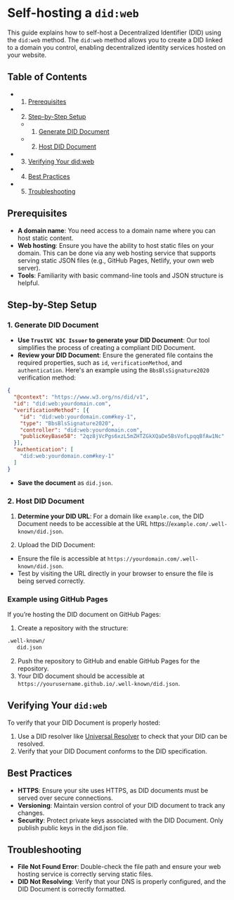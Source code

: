 # Self-hosting a `did:web`

This guide explains how to self-host a Decentralized Identifier (DID) using the `did:web` method. The `did:web` method allows you to create a DID linked to a domain you control, enabling decentralized identity services hosted on your website.

## Table of Contents

- 1. [Prerequisites](#prerequisites)
- 2. [Step-by-Step Setup](#step-by-step-setup)
  - 1. [Generate DID Document](#1-generate-did-document)
  - 2. [Host DID Document](#2-host-did-document)
- 3. [Verifying Your did:web](#verifying-your-didweb)
- 4. [Best Practices](#best-practices)
- 5. [Troubleshooting](#troubleshooting)

## Prerequisites

- **A domain name**: You need access to a domain name where you can host static content.
- **Web hosting**: Ensure you have the ability to host static files on your domain. This can be done via any web hosting service that supports serving static JSON files (e.g., GitHub Pages, Netlify, your own web server).
- **Tools**: Familiarity with basic command-line tools and JSON structure is helpful.

## Step-by-Step Setup
### 1. Generate DID Document
- **Use `TrustVC W3C Issuer` to generate your DID Document**: Our tool simplifies the process of creating a compliant DID Document. 
- **Review your DID Document**: Ensure the generated file contains the required properties, such as `id`, `verificationMethod`, and `authentication`. Here's an example using the `BbsBlsSignature2020` verification method:
```json
{
  "@context": "https://www.w3.org/ns/did/v1",
  "id": "did:web:yourdomain.com",
  "verificationMethod": [{
    "id": "did:web:yourdomain.com#key-1",
    "type": "BbsBlsSignature2020",
    "controller": "did:web:yourdomain.com",
    "publicKeyBase58": "2qz8jVcPgs6xzL5mZHTZGkXQaDe5BsVofLpqqBfAw1Nc"
  }],
  "authentication": [
    "did:web:yourdomain.com#key-1"
  ]
}

```
- **Save the document** as `did.json`.
### 2. Host DID Document
1. **Determine your DID URL**: For a domain like `example.com`, the DID Document needs to be accessible at the URL https://`example.com/.well-known/did.json`.

2. Upload the DID Document:
- Ensure the file is accessible at `https://yourdomain.com/.well-known/did.json`.
- Test by visiting the URL directly in your browser to ensure the file is being served correctly.

### Example using GitHub Pages
If you’re hosting the DID document on GitHub Pages:

1. Create a repository with the structure:
```sh
.well-known/
   did.json
```
2. Push the repository to GitHub and enable GitHub Pages for the repository.
3. Your DID document should be accessible at `https://yourusername.github.io/.well-known/did.json`.

## Verifying Your `did:web`
To verify that your DID Document is properly hosted:
1. Use a DID resolver like [Universal Resolver](https://dev.uniresolver.io/) to check that your DID can be resolved.
2. Verify that your DID Document conforms to the DID specification.

## Best Practices
- **HTTPS**: Ensure your site uses HTTPS, as DID documents must be served over secure connections.
- **Versioning**: Maintain version control of your DID document to track any changes.
- **Security**: Protect private keys associated with the DID Document. Only publish public keys in the did.json file.

## Troubleshooting
- **File Not Found Error**: Double-check the file path and ensure your web hosting service is correctly serving static files.
- **DID Not Resolving**: Verify that your DNS is properly configured, and the DID Document is correctly formatted.
